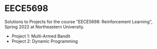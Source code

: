 # EECE5698

Solutions to Projects for the course "EECE5698: Reinforcement Learning", Spring 2022 at Northeastern University.

- Project 1: Multi-Armed Bandit
- Project 2: Dynamic Programming
